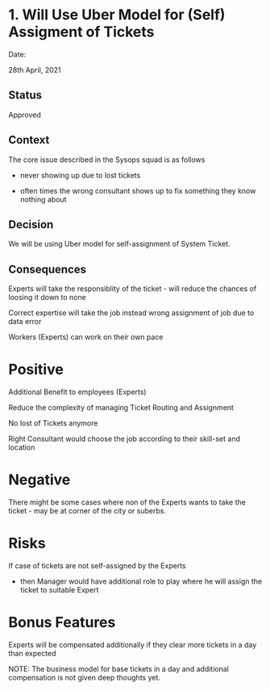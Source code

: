 # 1. Will Use Uber Model for (Self) Assigment of Tickets

Date:

28th April, 2021

## Status

Approved

## Context

The core issue described in the Sysops squad is as follows

- never showing up due to lost tickets

- often times the wrong consultant shows up to fix something they know nothing about


## Decision

We will be using Uber model for self-assignment of System Ticket. 

## Consequences

Experts will take the responsiblity of the ticket - will reduce the chances of loosing it down to none

Correct expertise will take the job instead wrong assignment of job due to data error

Workers (Experts) can work on their own pace


# Positive

Additional Benefit to employees (Experts)

Reduce the complexity of managing Ticket Routing and Assignment

No lost of Tickets anymore

Right Consultant would choose the job according to their skill-set and location

# Negative 

There might be some cases where non of the Experts wants to take the ticket - may be at corner of the city or suberbs.

# Risks 

If case of tickets are not self-assigned by the Experts 
 - then Manager would have additional role to play where he will assign the ticket to suitable Expert

# Bonus Features 

Experts will be compensated additionally if they clear more tickets in a day than expected

NOTE: The business model for base tickets in a day and additional compensation is not given deep thoughts yet.
